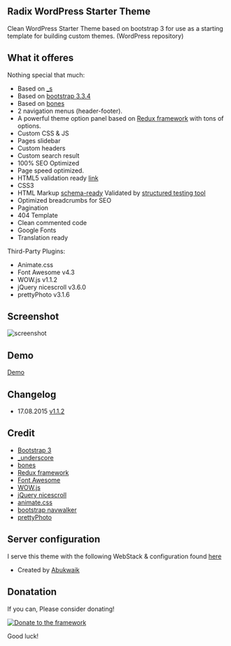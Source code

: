 ## Radix WordPress Starter Theme
Clean WordPress Starter Theme based on bootstrap 3 for use as a starting template for building custom themes. (WordPress repository)

## What it offeres
Nothing special that much:

* Based on [_s](https://github.com/Automattic/_s)
* Based on [bootstrap 3.3.4](http://twitter.github.com/bootstrap/)
* Based on [bones](https://github.com/eddiemachado/bones)
* 2 navigation menus (header-footer).
* A powerful theme option panel based on [Redux framework](https://github.com/ReduxFramework/redux-framework) with tons of options.
* Custom CSS & JS
* Pages slidebar
* Custom headers
* Custom search result
* 100% SEO Optimized
* Page speed optimized.
* HTML5 validation ready [link](http://validator.w3.org/check?uri=http%3A%2F%2Fstarter.radixtheme.com%2F&charset=%28detect+automatically%29&doctype=Inline&group=0)
* CSS3
* HTML Markup [schema-ready](https://support.google.com/webmasters/answer/99170?hl=en) Validated by [structured testing tool](https://developers.google.com/structured-data/testing-tool/)
* Optimized breadcrumbs for SEO
* Pagination
* 404 Template
* Clean commented code
* Google Fonts
* Translation ready

Third-Party Plugins:

* Animate.css
* Font Awesome v4.3
* WOW.js v1.1.2
* jQuery nicescroll v3.6.0
* prettyPhoto v3.1.6


## Screenshot
![screenshot](https://www.radixtheme.com/images/starter-theme-screenshot.png)

## Demo
[Demo](http://starter.radixtheme.com/)

## Changelog
* 17.08.2015 [v1.1.2](https://github.com/abukwaik/Radix/blob/master/CHANGELOG.md#112)

## Credit

* [Bootstrap 3](https://github.com/twbs/bootstrap)
* [_underscore](https://github.com/Automattic/_s)
* [bones](https://github.com/eddiemachado/bones)
* [Redux framework](https://github.com/ReduxFramework/redux-framework)
* [Font Awesome](http://fortawesome.github.io/Font-Awesome/)
* [WOW.js](https://github.com/matthieua/WOW)
* [jQuery nicescroll](https://github.com/inuyaksa/jquery.nicescroll)
* [animate.css](http://daneden.github.io/animate.css/)
* [bootstrap navwalker](https://github.com/twittem/wp-bootstrap-navwalker)
* [prettyPhoto](https://github.com/scaron/prettyphoto)

## Server configuration
I serve this theme with the following WebStack & configuration found [here](https://github.com/abukwaik/wordpress-nginx-small-vps)

* Created by [Abukwaik](https://github.com/abukwaik/)

## Donatation ##

If you can, Please consider donating!

[![Donate to the framework](https://www.paypalobjects.com/en_US/i/btn/btn_donateCC_LG.gif "Donate to the rookie")](https://www.paypal.com/cgi-bin/webscr?cmd=_s-xclick&hosted_button_id=JUXUWMEFUEJPW)


Good luck!
